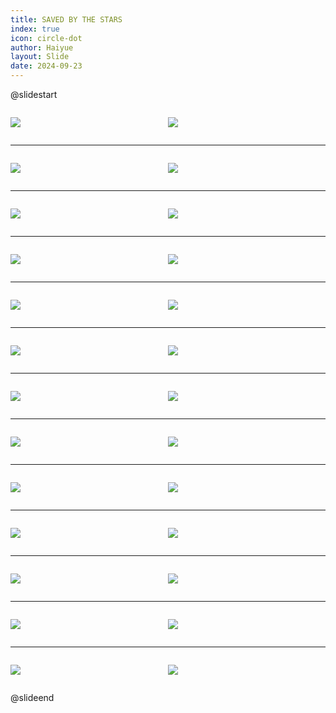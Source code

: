 ```yaml
---
title: SAVED BY THE STARS
index: true
icon: circle-dot
author: Haiyue
layout: Slide
date: 2024-09-23
---
```

 
@slidestart

<div style="display:flex">
<div style="flex:1">

![](/reading/english/Level-X/SAVED%20BY%20THE%20STARS/001.webp)
</div>
<div style="flex:1">

![](/reading/english/Level-X/SAVED%20BY%20THE%20STARS/002.webp)
</div>
</div>

---

<div style="display:flex">
<div style="flex:1">

![](/reading/english/Level-X/SAVED%20BY%20THE%20STARS/003.webp)
</div>
<div style="flex:1">

![](/reading/english/Level-X/SAVED%20BY%20THE%20STARS/004.webp)
</div>
</div>

---

<div style="display:flex">
<div style="flex:1">

![](/reading/english/Level-X/SAVED%20BY%20THE%20STARS/005.webp)
</div>
<div style="flex:1">

![](/reading/english/Level-X/SAVED%20BY%20THE%20STARS/006.webp)
</div>
</div>

---

<div style="display:flex">
<div style="flex:1">

![](/reading/english/Level-X/SAVED%20BY%20THE%20STARS/007.webp)
</div>
<div style="flex:1">

![](/reading/english/Level-X/SAVED%20BY%20THE%20STARS/008.webp)
</div>
</div>

---

<div style="display:flex">
<div style="flex:1">

![](/reading/english/Level-X/SAVED%20BY%20THE%20STARS/009.webp)
</div>
<div style="flex:1">

![](/reading/english/Level-X/SAVED%20BY%20THE%20STARS/010.webp)
</div>
</div>

---

<div style="display:flex">
<div style="flex:1">

![](/reading/english/Level-X/SAVED%20BY%20THE%20STARS/011.webp)
</div>
<div style="flex:1">

![](/reading/english/Level-X/SAVED%20BY%20THE%20STARS/012.webp)
</div>
</div>

---

<div style="display:flex">
<div style="flex:1">

![](/reading/english/Level-X/SAVED%20BY%20THE%20STARS/013.webp)
</div>
<div style="flex:1">

![](/reading/english/Level-X/SAVED%20BY%20THE%20STARS/014.webp)
</div>
</div>

---

<div style="display:flex">
<div style="flex:1">

![](/reading/english/Level-X/SAVED%20BY%20THE%20STARS/015.webp)
</div>
<div style="flex:1">

![](/reading/english/Level-X/SAVED%20BY%20THE%20STARS/016.webp)
</div>
</div>

---

<div style="display:flex">
<div style="flex:1">

![](/reading/english/Level-X/SAVED%20BY%20THE%20STARS/017.webp)
</div>
<div style="flex:1">

![](/reading/english/Level-X/SAVED%20BY%20THE%20STARS/018.webp)
</div>
</div>

---

<div style="display:flex">
<div style="flex:1">

![](/reading/english/Level-X/SAVED%20BY%20THE%20STARS/019.webp)
</div>
<div style="flex:1">

![](/reading/english/Level-X/SAVED%20BY%20THE%20STARS/020.webp)
</div>
</div>

---

<div style="display:flex">
<div style="flex:1">

![](/reading/english/Level-X/SAVED%20BY%20THE%20STARS/021.webp)
</div>
<div style="flex:1">

![](/reading/english/Level-X/SAVED%20BY%20THE%20STARS/022.webp)
</div>
</div>

---

<div style="display:flex">
<div style="flex:1">

![](/reading/english/Level-X/SAVED%20BY%20THE%20STARS/023.webp)
</div>
<div style="flex:1">

![](/reading/english/Level-X/SAVED%20BY%20THE%20STARS/024.webp)
</div>
</div>

---

<div style="display:flex">
<div style="flex:1">

![](/reading/english/Level-X/SAVED%20BY%20THE%20STARS/025.webp)
</div>
<div style="flex:1">

![](/reading/english/Level-X/SAVED%20BY%20THE%20STARS/026.webp)
</div>
</div>

@slideend